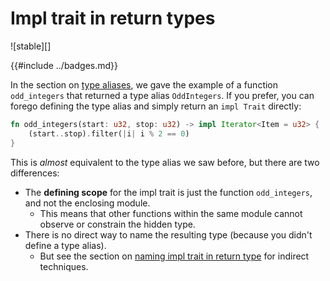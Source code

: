 # Impl trait in return types

![stable][]

{{#include ../badges.md}}

In the section on [type aliases][tait], we gave the example of a function `odd_integers` that returned a type alias `OddIntegers`. If you prefer, you can forego defining the type alias and simply return an `impl Trait` directly:

[tait]: ./tait.md

```rust
fn odd_integers(start: u32, stop: u32) -> impl Iterator<Item = u32> {
    (start..stop).filter(|i| i % 2 == 0)
}
```

This is *almost* equivalent to the type alias we saw before, but there are two differences:

* The **defining scope** for the impl trait is just the function `odd_integers`, and not the enclosing module.
    * This means that other functions within the same module cannot observe or constrain the hidden type.
* There is no direct way to name the resulting type (because you didn't define a type alias).
    * But see the section on [naming impl trait in return type](./rpit_names.md) for indirect techniques.

